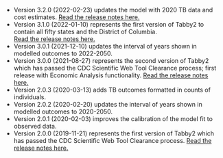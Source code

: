   - Version 3.2.0 (2022-02-23) updates the model with 2020 TB data and cost estimates. 
  [Read the release notes here.](https://github.com/PPML/tabby2/releases/tag/3.2.0)
  - Version 3.1.0 (2022-01-10) represents the first version of Tabby2 to contain all fifty states and the District of Columbia.     
  [Read the release notes here.](https://github.com/PPML/tabby2/releases/tag/3.1.0)
  - Version 3.0.1 (2021-12-10) updates the interval of years shown in modelled outcomes to 2022-2050.
  - Version 3.0.0 (2021-08-27) represents the second version of Tabby2 which has passed the CDC Scientific Web Tool Clearance process; first release with Economic Analysis functionality.   [Read the release notes here.](https://github.com/PPML/tabby2/releases/tag/3.0.0)
  - Version 2.0.3 (2020-03-13) adds TB outcomes formatted in counts of individuals.
  - Version 2.0.2 (2020-02-20) updates the interval of years shown in modelled outcomes to 2020-2050.
  - Version 2.0.1 (2020-02-03) improves the calibration of the model fit to observed data.
  - Version 2.0.0 (2019-11-21) represents the first version of Tabby2 which has passed the CDC Scientific Web Tool Clearance process. 
    [Read the release notes here.](https://github.com/PPML/tabby2/releases/tag/2.0.0)
